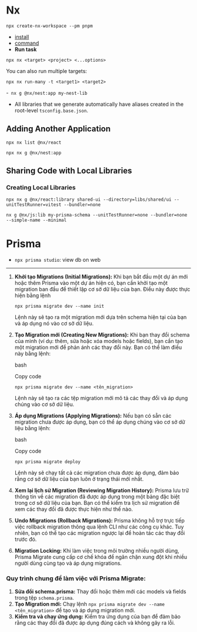 # Nx
```react= 
npx create-nx-workspace --pm pnpm
```
- [install](https://nx.dev/getting-started/installation)
- [command](https://nx.dev/nx-api/nx/executors/run-commands)
- **Run task**
```
npx nx <target> <project> <...options>
```
You can also run multiple targets:
```
npx nx run-many -t <target1> <target2>
```

-` nx g @nx/nest:app my-nest-lib`
- All libraries that we generate automatically have aliases created in the root-level `tsconfig.base.json`.
## Adding Another Application
```npm
npx nx list @nx/react
```

```shell
npx nx g @nx/nest:app 
```
## Sharing Code with Local Libraries
### Creating Local Libraries
```shell
npx nx g @nx/react:library shared-ui --directory=libs/shared/ui --unitTestRunner=vitest --bundler=none
```

```shell
nx g @nx/js:lib my-prisma-schema --unitTestRunner=none --bundler=none --simple-name --minimal
```

# Prisma
- `npx prisma studio`: view db on web


---

1. **Khởi tạo Migrations (Initial Migrations):** Khi bạn bắt đầu một dự án mới hoặc thêm Prisma vào một dự án hiện có, bạn cần khởi tạo một migration ban đầu để thiết lập cơ sở dữ liệu của bạn. Điều này được thực hiện bằng lệnh
    
    `npx prisma migrate dev --name init`
    
    Lệnh này sẽ tạo ra một migration mới dựa trên schema hiện tại của bạn và áp dụng nó vào cơ sở dữ liệu.
    
2. **Tạo Migration mới (Creating New Migrations):** Khi bạn thay đổi schema của mình (ví dụ: thêm, sửa hoặc xóa models hoặc fields), bạn cần tạo một migration mới để phản ánh các thay đổi này. Bạn có thể làm điều này bằng lệnh:
    
    bash
    
    Copy code
    
    `npx prisma migrate dev --name <tên_migration>`
    
    Lệnh này sẽ tạo ra các tệp migration mới mô tả các thay đổi và áp dụng chúng vào cơ sở dữ liệu.
    
3. **Áp dụng Migrations (Applying Migrations):** Nếu bạn có sẵn các migration chưa được áp dụng, bạn có thể áp dụng chúng vào cơ sở dữ liệu bằng lệnh:
    
    bash
    
    Copy code
    
    `npx prisma migrate deploy`
    
    Lệnh này sẽ chạy tất cả các migration chưa được áp dụng, đảm bảo rằng cơ sở dữ liệu của bạn luôn ở trạng thái mới nhất.
    
4. **Xem lại lịch sử Migration (Reviewing Migration History):** Prisma lưu trữ thông tin về các migration đã được áp dụng trong một bảng đặc biệt trong cơ sở dữ liệu của bạn. Bạn có thể kiểm tra lịch sử migration để xem các thay đổi đã được thực hiện như thế nào.
    
5. **Undo Migrations (Rollback Migrations):** Prisma không hỗ trợ trực tiếp việc rollback migration thông qua lệnh CLI như các công cụ khác. Tuy nhiên, bạn có thể tạo các migration ngược lại để hoàn tác các thay đổi trước đó.
    
6. **Migration Locking:** Khi làm việc trong môi trường nhiều người dùng, Prisma Migrate cung cấp cơ chế khóa để ngăn chặn xung đột khi nhiều người dùng cùng tạo và áp dụng migrations.
    

### Quy trình chung để làm việc với Prisma Migrate:

1. **Sửa đổi schema.prisma:** Thay đổi hoặc thêm mới các models và fields trong tệp `schema.prisma`.
2. **Tạo Migration mới:** Chạy lệnh `npx prisma migrate dev --name <tên_migration>` để tạo và áp dụng migration mới.
3. **Kiểm tra và chạy ứng dụng:** Kiểm tra ứng dụng của bạn để đảm bảo rằng các thay đổi đã được áp dụng đúng cách và không gây ra lỗi.